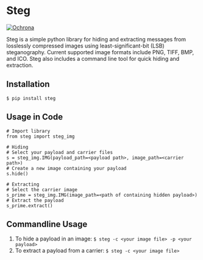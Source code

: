 # Steg
[![Ochrona](https://img.shields.io/badge/secured_by-ochrona-blue)](https://ochrona.dev)

Steg is a simple python library for hiding and extracting messages from losslessly compressed images using least-significant-bit (LSB) steganography. Current supported image formats include PNG, TIFF, BMP, and ICO.
Steg also includes a command line tool for quick hiding and extraction.

## Installation
```
$ pip install steg
```

## Usage in Code
```
# Import library
from steg import steg_img

# Hiding
# Select your payload and carrier files
s = steg_img.IMG(payload_path=<payload path>, image_path=<carrier path>)
# Create a new image containing your payload
s.hide()

# Extracting
# Select the carrier image
s_prime = steg_img.IMG(image_path=<path of containing hidden payload>)
# Extract the payload
s_prime.extract()
```
## Commandline Usage
1. To hide a payload in an image:
```$ steg -c <your image file> -p <your payload>```
2. To extract a payload from a carrier:
```$ steg -c <your image file>```